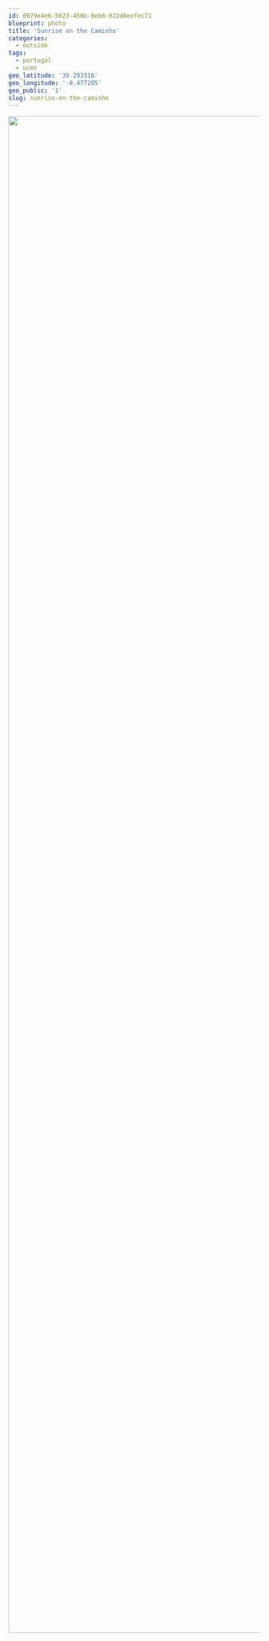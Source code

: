 ```yaml
---
id: 0079e4e6-5623-450b-8eb8-022d8eefec71
blueprint: photo
title: 'Sunrise on the Caminho'
categories:
  - outside
tags:
  - portugal
  - ucmt
geo_latitude: '39.293316'
geo_longitude: '-8.477205'
geo_public: '1'
slug: sunrise-on-the-caminho
---
```

<p><img src="/assets/images/2019/10/image_a7733b86-ab3a-49c8-8c89-34f0287993b8.61c6dd47-eaac-401e-8d39-8b87cd1ec1f2.jpg" class="size-full" width="4032" height="3024"></p>
